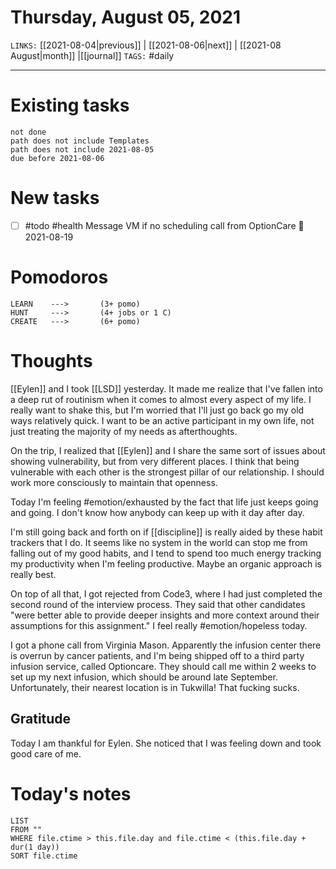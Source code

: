 # Thursday, August 05, 2021
`LINKS:` [[2021-08-04|previous]] | [[2021-08-06|next]] | [[2021-08 August|month]] |[[journal]] 
`TAGS:` #daily

---
# Existing tasks
```tasks
not done
path does not include Templates
path does not include 2021-08-05
due before 2021-08-06
```

# New tasks
- [ ] #todo #health Message VM if no scheduling call from OptionCare 📅 2021-08-19

# Pomodoros
```
LEARN    ---> 		(3+ pomo)
HUNT     ---> 		(4+ jobs or 1 C)
CREATE   --->  		(6+ pomo)
```

# Thoughts
[[Eylen]] and I took [[LSD]] yesterday. It made me realize that I've fallen into a deep rut of routinism when it comes to almost every aspect of my life. I really want to shake this, but I'm worried that I'll just go back go my old ways relatively quick. I want to be an active participant in my own life, not just treating the majority of my needs as afterthoughts. 

On the trip, I realized that [[Eylen]] and I share the same sort of issues about showing vulnerability, but from very different places. I think that being vulnerable with each other is the strongest pillar of our relationship. I should work more consciously to maintain that openness. 

Today I'm feeling #emotion/exhausted by the fact that life just keeps going and going. I don't know how anybody can keep up with it day after day.

I'm still going back and forth on if [[discipline]] is really aided by these habit trackers that I do. It seems like no system in the world can stop me from falling out of my good habits, and I tend to spend too much energy tracking my productivity when I'm feeling productive. Maybe an organic approach is really best. 

On top of all that, I got rejected from Code3, where I had just completed the second round of the interview process. They said that other candidates "were better able to provide deeper insights and more context around their assumptions for this assignment." I feel really #emotion/hopeless today.

I got a phone call from Virginia Mason. Apparently the infusion center there is overrun by cancer patients, and I'm being shipped off to a third party infusion service, called Optioncare. They should call me within 2 weeks to set up my next infusion, which should be around late September. Unfortunately, their nearest location is in Tukwilla! That fucking sucks. 

## Gratitude
Today I am thankful for Eylen. She noticed that I was feeling down and took good care of me. 

# Today's notes
```dataview
LIST 
FROM ""
WHERE file.ctime > this.file.day and file.ctime < (this.file.day + dur(1 day))
SORT file.ctime
```
